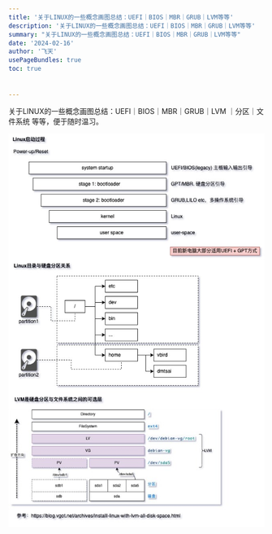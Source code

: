 ```yaml
---
title: '关于LINUX的一些概念画图总结：UEFI｜BIOS｜MBR｜GRUB｜LVM等等'
description: '关于LINUX的一些概念画图总结：UEFI｜BIOS｜MBR｜GRUB｜LVM等等'
summary: "关于LINUX的一些概念画图总结：UEFI｜BIOS｜MBR｜GRUB｜LVM等等"
date: '2024-02-16'
author: '飞天'
usePageBundles: true
toc: true


---
```


关于LINUX的一些概念画图总结：UEFI｜BIOS｜MBR｜GRUB｜LVM ｜分区｜文件系统 等等，便于随时温习。

![Linux操作系统相关](Linux操作系统相关.jpg)